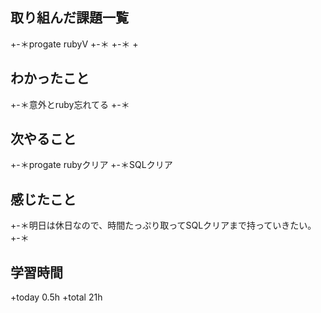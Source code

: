## 取り組んだ課題一覧
+-＊progate rubyⅤ
+-＊
+-＊
+ 
## わかったこと
+-＊意外とruby忘れてる
+-＊
## 次やること
+-＊progate rubyクリア
+-＊SQLクリア
## 感じたこと
+-＊明日は休日なので、時間たっぷり取ってSQLクリアまで持っていきたい。
+-＊
## 学習時間
+today 0.5h
+total 21h
